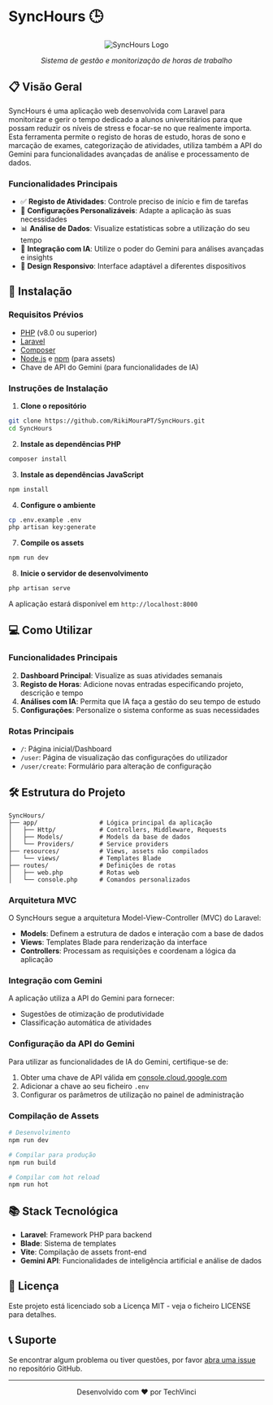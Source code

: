 # SyncHours 🕒

<div align="center">
  <img src="/api/placeholder/600/300" alt="SyncHours Logo">
  <br>
  <p><i>Sistema de gestão e monitorização de horas de trabalho</i></p>
</div>

## 📋 Visão Geral

SyncHours é uma aplicação web desenvolvida com Laravel para monitorizar e gerir o tempo dedicado a alunos universitários para que possam reduzir os níveis de stress e focar-se no que realmente importa. Esta ferramenta permite o registo de horas de estudo, horas de sono e marcação de exames, categorização de atividades, utiliza também a API do Gemini para funcionalidades avançadas de análise e processamento de dados.

### Funcionalidades Principais

- ✅ **Registo de Atividades**: Controle preciso de início e fim de tarefas
- 🔄 **Configurações Personalizáveis**: Adapte a aplicação às suas necessidades
- 📊 **Análise de Dados**: Visualize estatísticas sobre a utilização do seu tempo
- 🤖 **Integração com IA**: Utilize o poder do Gemini para análises avançadas e insights
- 📱 **Design Responsivo**: Interface adaptável a diferentes dispositivos

## 🚀 Instalação

### Requisitos Prévios

- [PHP](https://www.php.net/) (v8.0 ou superior)
- [Laravel](https://laravel.com/docs/12.x)
- [Composer](https://getcomposer.org/)
- [Node.js](https://nodejs.org/) e [npm](https://www.npmjs.com/) (para assets)
- Chave de API do Gemini (para funcionalidades de IA)

### Instruções de Instalação

1. **Clone o repositório**

```bash
git clone https://github.com/RikiMouraPT/SyncHours.git
cd SyncHours
```

2. **Instale as dependências PHP**

```bash
composer install
```

3. **Instale as dependências JavaScript**

```bash
npm install
```

4. **Configure o ambiente**

```bash
cp .env.example .env
php artisan key:generate
```

7. **Compile os assets**

```bash
npm run dev
```

8. **Inicie o servidor de desenvolvimento**

```bash
php artisan serve
```

A aplicação estará disponível em `http://localhost:8000`

## 💻 Como Utilizar

### Funcionalidades Principais

2. **Dashboard Principal**: Visualize as suas atividades semanais
3. **Registo de Horas**: Adicione novas entradas especificando projeto, descrição e tempo
5. **Análises com IA**: Permita que IA faça a gestão do seu tempo de estudo
6. **Configurações**: Personalize o sistema conforme as suas necessidades

### Rotas Principais

- `/`: Página inicial/Dashboard
- `/user`: Página de visualização das configurações do utilizador
- `/user/create`: Formulário para alteração de configuração

## 🛠️ Estrutura do Projeto

```
SyncHours/
├── app/                 # Lógica principal da aplicação
│   ├── Http/            # Controllers, Middleware, Requests
│   ├── Models/          # Models da base de dados
│   └── Providers/       # Service providers
├── resources/           # Views, assets não compilados
│   └── views/           # Templates Blade
├── routes/              # Definições de rotas
│   ├── web.php          # Rotas web
│   └── console.php      # Comandos personalizados
```

### Arquitetura MVC

O SyncHours segue a arquitetura Model-View-Controller (MVC) do Laravel:
- **Models**: Definem a estrutura de dados e interação com a base de dados
- **Views**: Templates Blade para renderização da interface
- **Controllers**: Processam as requisições e coordenam a lógica da aplicação

### Integração com Gemini

A aplicação utiliza a API do Gemini para fornecer:
- Sugestões de otimização de produtividade
- Classificação automática de atividades


### Configuração da API do Gemini

Para utilizar as funcionalidades de IA do Gemini, certifique-se de:
1. Obter uma chave de API válida em [console.cloud.google.com](https://console.cloud.google.com/)
2. Adicionar a chave ao seu ficheiro `.env`
3. Configurar os parâmetros de utilização no painel de administração

### Compilação de Assets

```bash
# Desenvolvimento
npm run dev

# Compilar para produção
npm run build

# Compilar com hot reload
npm run hot
```

## 📚 Stack Tecnológica

- **Laravel**: Framework PHP para backend
- **Blade**: Sistema de templates
- **Vite**: Compilação de assets front-end
- **Gemini API**: Funcionalidades de inteligência artificial e análise de dados

## 📄 Licença

Este projeto está licenciado sob a Licença MIT - veja o ficheiro LICENSE para detalhes.

## 📞 Suporte

Se encontrar algum problema ou tiver questões, por favor [abra uma issue](https://github.com/RikiMouraPT/SyncHours/issues) no repositório GitHub.

---

<div align="center">
  <p>Desenvolvido com ❤️ por TechVinci</p>
</div>
